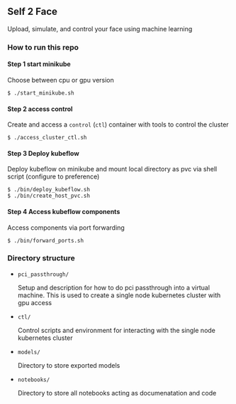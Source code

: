 ## Self 2 Face

Upload, simulate, and control your face using machine learning

### How to run this repo

#### Step 1 start minikube

Choose between cpu or gpu version

``` shell
$ ./start_minikube.sh
```

#### Step 2 access control

Create and access a `control` (`ctl`) container with tools to control the cluster

``` shell
$ ./access_cluster_ctl.sh
```

#### Step 3 Deploy kubeflow

Deploy kubeflow on minikube and mount local directory as pvc via shell script (configure to preference)

``` shell
$ ./bin/deploy_kubeflow.sh
$ ./bin/create_host_pvc.sh
```

#### Step 4 Access kubeflow components

Access components via port forwarding

``` shell
$ ./bin/forward_ports.sh
```

### Directory structure

* `pci_passthrough/`
  
  Setup and description for how to do pci passthrough into a virtual machine. This is used to create a single node kubernetes cluster with gpu access 

* `ctl/`

  Control scripts and environment for interacting with the single node kubernetes cluster

* `models/`

  Directory to store exported models

* `notebooks/`

  Directory to store all notebooks acting as documenatation and code
